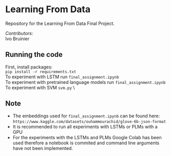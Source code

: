 # Learning From Data
Repository for the Learning From Data Final Project. 

*Contributors:* \
Ivo Bruinier 


## Running the code
First, install packages: \
`pip install -r requirements.txt` \
To experiment with LSTM run `final_assignment.ipynb` \
To experiment with pretrained language models  run `final_assignment.ipynb` \
To experiment with SVM `svm.py` \

## Note

- The embeddings used for `final_assignment.ipynb` can be found here: `https://www.kaggle.com/datasets/ouhammourachid/glove-6b-json-format`
- It is recommended to run all experiments with LSTMs or PLMs with a GPU
- For the experiments with the LSTMs and PLMs Google Colab has been used therefore a notebook is commited and command line arguments have not been implemented.
